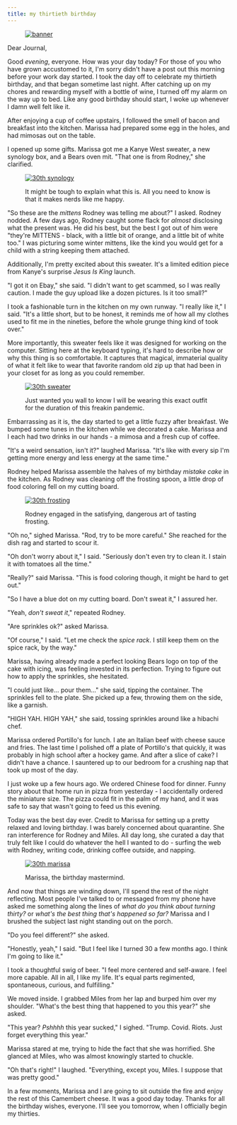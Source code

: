 ```yaml
---
title: my thirtieth birthday
---
```


<figure>
  <a href="/images/banners/2020-09-29.jpg">
    <img alt="banner" src="/images/banners/2020-09-29.jpg"/>
  </a>
</figure>

Dear Journal,

Good _evening_, everyone.  How was your day today?  For those of you
who have grown accustomed to it, I'm sorry didn't have a post out this
morning before your work day started.  I took the day off to celebrate
my thirtieth birthday, and that began sometime last night.  After
catching up on my chores and rewarding myself with a bottle of wine, I
turned off my alarm on the way up to bed.  Like any good birthday
should start, I woke up whenever I damn well felt like it.

After enjoying a cup of coffee upstairs, I followed the smell of bacon
and breakfast into the kitchen.  Marissa had prepared some egg in the
holes, and had mimosas out on the table.

I opened up some gifts.  Marissa got me a Kanye West sweater, a new
synology box, and a Bears oven mit.  "That one is from Rodney," she
clarified.

<figure>
  <a href="/images/30th-synology.jpg">
    <img alt="30th synology" src="/images/30th-synology.jpg"/>
  </a>
  <figcaption>
    <p>It might
be tough to explain what this is.  All you need to know is that it
makes nerds like me happy.</p>
  </figcaption>
</figure>

"So these are the _mittens_ Rodney was telling me about?" I asked.
Rodney nodded.  A few days ago, Rodney caught some flack for _almost_
disclosing what the present was.  He did his best, but the best I got
out of him were "they're MITTENS - black, with a little bit of orange,
and a little bit of white too."  I was picturing some winter mittens,
like the kind you would get for a child with a string keeping them
attached.

Additionally, I'm pretty excited about this sweater.  It's a limited
edition piece from Kanye's surprise _Jesus Is King_ launch.

"I got it on Ebay," she said.  "I didn't want to get scammed, so I was
really caution.  I made the guy upload like a dozen pictures.  Is it
too small?"

I took a fashionable turn in the kitchen on my own runway.  "I really
like it," I said.  "It's a little short, but to be honest, it reminds
me of how all my clothes used to fit me in the nineties, before the
whole grunge thing kind of took over."

More importantly, this sweater feels like it was designed for working
on the computer.  Sitting here at the keyboard typing, it's hard to
describe how or why this thing is so comfortable.  It captures that
magical, immaterial quality of what it felt like to wear that favorite
random old zip up that had been in your closet for as long as you
could remember.

<figure>
  <a href="/images/30th-sweater.jpg">
    <img alt="30th sweater" src="/images/30th-sweater.jpg"/>
  </a>
  <figcaption>
    <p>Just
wanted you wall to know I will be wearing this exact outfit for the
duration of this freakin pandemic.</p>
  </figcaption>
</figure>

Embarrassing as it is, the day started to get a little fuzzy after
breakfast.  We bumped some tunes in the kitchen while we decorated a
cake.  Marissa and I each had two drinks in our hands - a mimosa and a
fresh cup of coffee.

"It's a weird sensation, isn't it?" laughed Marissa.  "It's like with
every sip I'm getting more energy and less energy at the same time."

Rodney helped Marissa assemble the halves of my birthday _mistake
cake_ in the kitchen.  As Rodney was cleaning off the frosting spoon,
a little drop of food coloring fell on my cutting board.

<figure>
  <a href="/images/30th-frosting.jpg">
    <img alt="30th frosting" src="/images/30th-frosting.jpg"/>
  </a>
  <figcaption>
    <p>Rodney
engaged in the satisfying, dangerous art of tasting frosting.</p>
  </figcaption>
</figure>

"Oh no," sighed Marissa.  "Rod, try to be more careful."  She reached
for the dish rag and started to scour it.

"Oh don't worry about it," I said.  "Seriously don't even try to clean
it.  I stain it with tomatoes all the time."

"Really?" said Marissa.  "This is food coloring though, it might be
hard to get out."

"So I have a blue dot on my cutting board.  Don't sweat it," I assured
her.

"Yeah, _don't sweat it_," repeated Rodney.

"Are sprinkles ok?" asked Marissa.

"Of course," I said.  "Let me check the _spice rack_.  I still keep
them on the spice rack, by the way."

Marissa, having already made a perfect looking Bears logo on top of
the cake with icing, was feeling invested in its perfection.  Trying
to figure out how to apply the sprinkles, she hesitated.

"I could just like... pour them..." she said, tipping the container.
The sprinkles fell to the plate.  She picked up a few, throwing them
on the side, like a garnish.

"HIGH YAH.  HIGH YAH," she said, tossing sprinkles around like a
hibachi chef.

Marissa ordered Portillo's for lunch.  I ate an Italian beef with
cheese sauce and fries.  The last time I polished off a plate of
Portillo's that quickly, it was probably in high school after a hockey
game.  And after a slice of cake?  I didn't have a chance.  I
sauntered up to our bedroom for a crushing nap that took up most of
the day.

I just woke up a few hours ago.  We ordered Chinese food for dinner.
Funny story about that home run in pizza from yesterday - I
accidentally ordered the miniature size.  The pizza could fit in the
palm of my hand, and it was safe to say that wasn't going to feed us
this evening.

Today was the best day ever.  Credit to Marissa for setting up a
pretty relaxed and loving birthday.  I was barely concerned about
quarantine.  She ran interference for Rodney and Miles.  All day long,
she curated a day that truly felt like I could do whatever the hell I
wanted to do - surfing the web with Rodney, writing code, drinking
coffee outside, and napping.

<figure>
  <a href="/images/30th-marissa.jpg">
    <img alt="30th marissa" src="/images/30th-marissa.jpg"/>
  </a>
  <figcaption>
    <p>Marissa,
the birthday mastermind.</p>
  </figcaption>
</figure>

And now that things are winding down, I'll spend the rest of the night
reflecting.  Most people I've talked to or messaged from my phone have
asked me something along the lines of _what do you think about turning
thirty?_ or _what's the best thing that's happened so far?_  Marissa
and I brushed the subject last night standing out on the porch.

"Do you feel different?" she asked.

"Honestly, yeah," I said.  "But I feel like I turned 30 a few months
ago.  I think I'm going to like it."

I took a thoughtful swig of beer.  "I feel more centered and
self-aware.  I feel more capable.  All in all, I like my life.  It's
equal parts regimented, spontaneous, curious, and fulfilling."

We moved inside.  I grabbed Miles from her lap and burped him over my
shoulder.  "What's the best thing that happened to you this year?" she
asked.

"This year?  _Pshhhh_ this year sucked," I sighed.  "Trump.  Covid.
Riots.  Just forget everything this year."

Marissa stared at me, trying to hide the fact that she was horrified.
She glanced at Miles, who was almost knowingly started to chuckle.

"Oh that's right!" I laughed.  "Everything, except you, Miles.  I
suppose that was pretty good."

In a few moments, Marissa and I are going to sit outside the fire and
enjoy the rest of this Camembert cheese.  It was a good day today.
Thanks for all the birthday wishes, everyone.  I'll see you tomorrow,
when I officially begin my thirties.
